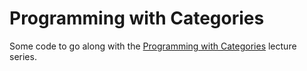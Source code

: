 # Programming with Categories

Some code to go along with the [Programming with Categories](https://www.youtube.com/playlist?list=PLhgq-BqyZ7i7MTGhUROZy3BOICnVixETS) lecture series.

